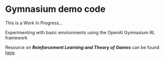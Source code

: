 # Gymnasium demo code 

This is a Work In Progress...

Experimenting with basic environments using the OpenAI Gymnasium RL framework

Resource on _**Reinforcement Learning and Theory of Games**_ can be found [here](https://github.com/dimitarpg13/reinforcement_learning_and_game_theory/blob/main/ReinforcementLearningAndGameTheoryResources.md).
